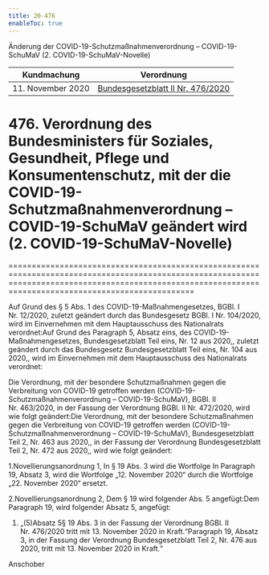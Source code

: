 ```yaml
---
title: 20-476
enableToc: true
---
```


Änderung der COVID-19-Schutzmaßnahmenverordnung – COVID-19-SchuMaV (2. COVID-19-SchuMaV-Novelle)

| Kundmachung   | Verordnung       |
|:-------------:|:----------------:|
| 11. November 2020 | [Bundesgesetzblatt II Nr. 476/2020](https://www.ris.bka.gv.at/eli/bgbl/II/2020/476) |

# 476\. Verordnung des Bundesministers für Soziales, Gesundheit, Pflege und Konsumentenschutz, mit der die COVID-19-Schutzmaßnahmenverordnung – COVID-19-SchuMaV geändert wird (2. COVID-19-SchuMaV-Novelle)
==========================================================================================================================================================================================================

Auf Grund des § 5 Abs. 1 des COVID-19-Maßnahmengesetzes, BGBl. I Nr. 12/2020, zuletzt geändert durch das Bundesgesetz BGBl. I Nr. 104/2020, wird im Einvernehmen mit dem Hauptausschuss des Nationalrats verordnet:Auf Grund des Paragraph 5, Absatz eins, des COVID-19-Maßnahmengesetzes, Bundesgesetzblatt Teil eins, Nr. 12 aus 2020,, zuletzt geändert durch das Bundesgesetz Bundesgesetzblatt Teil eins, Nr. 104 aus 2020,, wird im Einvernehmen mit dem Hauptausschuss des Nationalrats verordnet:

Die Verordnung, mit der besondere Schutzmaßnahmen gegen die Verbreitung von COVID-19 getroffen werden (COVID-19-Schutzmaßnahmenverordnung – COVID-19-SchuMaV), BGBl. II Nr. 463/2020, in der Fassung der Verordnung BGBl. II Nr. 472/2020, wird wie folgt geändert:Die Verordnung, mit der besondere Schutzmaßnahmen gegen die Verbreitung von COVID-19 getroffen werden (COVID-19-Schutzmaßnahmenverordnung – COVID-19-SchuMaV), Bundesgesetzblatt Teil 2, Nr. 463 aus 2020,, in der Fassung der Verordnung Bundesgesetzblatt Teil 2, Nr. 472 aus 2020,, wird wie folgt geändert:

1.Novellierungsanordnung 1, In § 19 Abs. 3 wird die Wortfolge In Paragraph 19, Absatz 3, wird die Wortfolge „12. November 2020“ durch die Wortfolge „22. November 2020“ ersetzt.

2.Novellierungsanordnung 2, Dem § 19 wird folgender Abs. 5 angefügt:Dem Paragraph 19, wird folgender Absatz 5, angefügt:

1.  „(5)Absatz 5§ 19 Abs. 3 in der Fassung der Verordnung BGBl. II Nr. 476/2020 tritt mit 13. November 2020 in Kraft.“Paragraph 19, Absatz 3, in der Fassung der Verordnung Bundesgesetzblatt Teil 2, Nr. 476 aus 2020, tritt mit 13. November 2020 in Kraft.“
    

Anschober